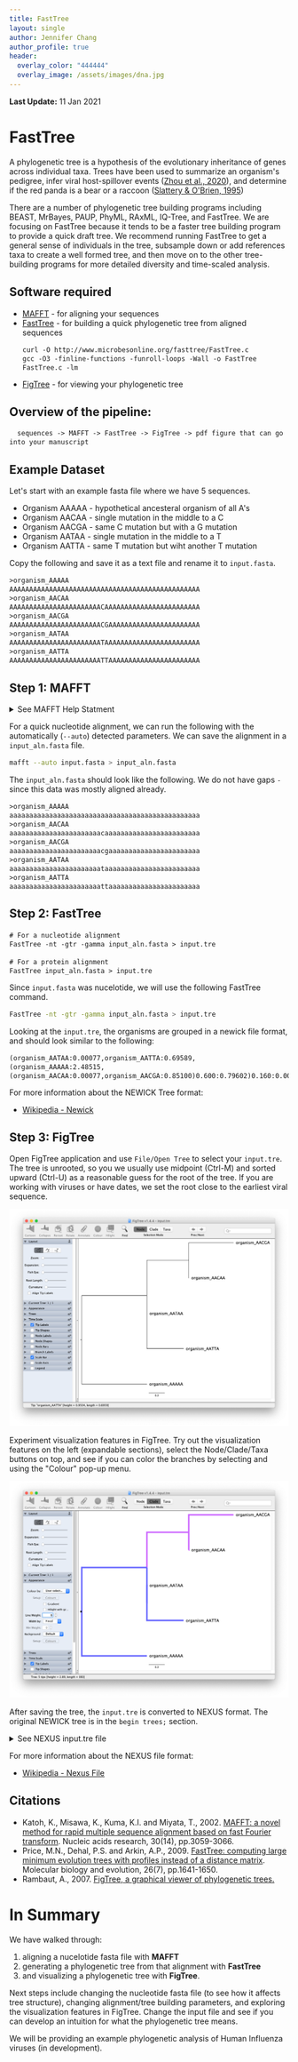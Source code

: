 ```yaml
---
title: FastTree
layout: single
author: Jennifer Chang
author_profile: true
header:
  overlay_color: "444444"
  overlay_image: /assets/images/dna.jpg
---
```


**Last Update:** 11 Jan 2021

# FastTree

A phylogenetic tree is a hypothesis of the evolutionary inheritance of genes across individual taxa. Trees have been used to summarize an organism's pedigree, infer viral host-spillover events ([Zhou et al., 2020](https://pubmed.ncbi.nlm.nih.gov/32015507/)), and determine if the red panda is a bear or a raccoon ([Slattery & O'Brien, 1995](https://pubmed.ncbi.nlm.nih.gov/8568209/))

There are a number of phylogenetic tree building programs including BEAST, MrBayes, PAUP, PhyML, RAxML, IQ-Tree, and FastTree. We are focusing on FastTree because it tends to be a faster tree building program to provide a quick draft tree. We recommend running FastTree to get a general sense of individuals in the tree, subsample down or add references taxa to create a well formed tree, and then move on to the other tree-building programs for more detailed diversity and time-scaled analysis.




## Software required

* [MAFFT](https://mafft.cbrc.jp/alignment/software/) - for aligning your sequences
* [FastTree](http://tree.bio.ed.ac.uk/software/figtree/) - for building a quick phylogenetic tree from aligned sequences
  ```
  curl -O http://www.microbesonline.org/fasttree/FastTree.c
  gcc -O3 -finline-functions -funroll-loops -Wall -o FastTree FastTree.c -lm
  ```
* [FigTree](http://tree.bio.ed.ac.uk/software/figtree/) - for viewing your phylogenetic tree

## Overview of the pipeline:

```
  sequences -> MAFFT -> FastTree -> FigTree -> pdf figure that can go into your manuscript
```

## Example Dataset

Let's start with an example fasta file where we have 5 sequences. 

* Organism AAAAA - hypothetical ancesteral organism of all A's
* Organism AACAA - single mutation in the middle to a C
* Organism AACGA - same C mutation but with a G mutation
* Organism AATAA - single mutation in the middle to a T
* Organism AATTA - same T mutation but wiht another T mutation

Copy the following and save it as a text file and rename it to `input.fasta`.

``` text
>organism_AAAAA
AAAAAAAAAAAAAAAAAAAAAAAAAAAAAAAAAAAAAAAAAAAAAAAA
>organism_AACAA
AAAAAAAAAAAAAAAAAAAAAAACAAAAAAAAAAAAAAAAAAAAAAAA
>organism_AACGA
AAAAAAAAAAAAAAAAAAAAAAACGAAAAAAAAAAAAAAAAAAAAAAA
>organism_AATAA
AAAAAAAAAAAAAAAAAAAAAAATAAAAAAAAAAAAAAAAAAAAAAAA
>organism_AATTA
AAAAAAAAAAAAAAAAAAAAAAATTAAAAAAAAAAAAAAAAAAAAAAA
```

## Step 1: MAFFT

<details><summary>See MAFFT Help Statment</summary>

<code>
<pre>

``` bash

mafft --help
------------------------------------------------------------------------------
  MAFFT v7.453 (2019/Nov/8)
  https://mafft.cbrc.jp/alignment/software/
  MBE 30:772-780 (2013), NAR 30:3059-3066 (2002)
------------------------------------------------------------------------------
High speed:
  % mafft in > out
  % mafft --retree 1 in > out (fast)

High accuracy (for <~200 sequences x <~2,000 aa/nt):
  % mafft --maxiterate 1000 --localpair  in > out (% linsi in > out is also ok)
  % mafft --maxiterate 1000 --genafpair  in > out (% einsi in > out)
  % mafft --maxiterate 1000 --globalpair in > out (% ginsi in > out)

If unsure which option to use:
  % mafft --auto in > out

--op # :         Gap opening penalty, default: 1.53
--ep # :         Offset (works like gap extension penalty), default: 0.0
--maxiterate # : Maximum number of iterative refinement, default: 0
--clustalout :   Output: clustal format, default: fasta
--reorder :      Outorder: aligned, default: input order
--quiet :        Do not report progress
--thread # :     Number of threads (if unsure, --thread -1)
--dash :         Add structural information (Rozewicki et al, submitted)

```

</pre>
</code>

</details>

For a quick nucleotide alignment, we can run the following with the automatically (`--auto`) detected parameters. We can save the alignment in a `input_aln.fasta` file. 

``` bash
mafft --auto input.fasta > input_aln.fasta
```

The `input_aln.fasta` should look like the following. We do not have gaps `-` since this data was mostly aligned already.

``` text
>organism_AAAAA
aaaaaaaaaaaaaaaaaaaaaaaaaaaaaaaaaaaaaaaaaaaaaaaa
>organism_AACAA
aaaaaaaaaaaaaaaaaaaaaaacaaaaaaaaaaaaaaaaaaaaaaaa
>organism_AACGA
aaaaaaaaaaaaaaaaaaaaaaacgaaaaaaaaaaaaaaaaaaaaaaa
>organism_AATAA
aaaaaaaaaaaaaaaaaaaaaaataaaaaaaaaaaaaaaaaaaaaaaa
>organism_AATTA
aaaaaaaaaaaaaaaaaaaaaaattaaaaaaaaaaaaaaaaaaaaaaa
```

## Step 2: FastTree

```
# For a nucleotide alignment
FastTree -nt -gtr -gamma input_aln.fasta > input.tre

# For a protein alignment
FastTree input_aln.fasta > input.tre
```

Since `input.fasta` was nucelotide, we will use the following FastTree command.

``` bash
FastTree -nt -gtr -gamma input_aln.fasta > input.tre
```

Looking at the `input.tre`, the organisms are grouped in a newick file format, and should look similar to the following:

``` text
(organism_AATAA:0.00077,organism_AATTA:0.69589,(organism_AAAAA:2.48515,(organism_AACAA:0.00077,organism_AACGA:0.85100)0.600:0.79602)0.160:0.00077);
```

For more information about the NEWICK Tree format:

* [Wikipedia - Newick](https://en.wikipedia.org/wiki/Newick_format)

## Step 3: FigTree

Open FigTree application and use `File/Open Tree` to select your `input.tre`. The tree is unrooted, so you we usually use midpoint (Ctrl-M) and sorted upward (Ctrl-U) as a reasonable guess for the root of the tree. If you are working with viruses or have dates, we set the root close to the earliest viral sequence.

![Basic Tree](assets/FigTree_01.png)

Experiment visualization features in FigTree. Try out the visualization features on the left (expandable sections), select the Node/Clade/Taxa buttons on top, and see if you can color the branches by selecting and using the "Colour" pop-up menu.

![Annotated Tree](assets/FigTree_02.png)

After saving the tree, the `input.tre` is converted to NEXUS format. The original NEWICK tree is in the `begin trees;` section.

<details><summary>See NEXUS input.tre file</summary>

``` text

#NEXUS
begin taxa;
	dimensions ntax=5;
	taxlabels
	organism_AAAAA
	organism_AACAA
	organism_AACGA
	organism_AATAA
	organism_AATTA
;
end;

begin trees;
	tree tree_1 = [&R] (organism_AATAA[&!color=#6666ff]:7.7E-4,organism_AATTA[&!color=#6666ff]:0.69589,(organism_AAAAA[&!color=#6666ff]:2.48515,(organism_AACAA[&!color=#cc66ff]:7.7E-4,organism_AACGA[&!color=#cc66ff]:0.851)[&label=0.6,!rotate=true,!color=#cc66ff]:0.79602)[&label=0.16,!color=#6666ff]:7.7E-4);
end;

begin figtree;
	set appearance.backgroundColorAttribute="Default";
	set appearance.backgroundColour=#ffffff;
	set appearance.branchColorAttribute="User selection";
	set appearance.branchColorGradient=false;
	set appearance.branchLineWidth=6.0;
	set appearance.branchMinLineWidth=0.0;
	set appearance.branchWidthAttribute="Fixed";
	set appearance.foregroundColour=#000000;
	set appearance.hilightingGradient=false;
	set appearance.selectionColour=#2d3680;
	set branchLabels.colorAttribute="User selection";
	set branchLabels.displayAttribute="Branch times";
	set branchLabels.fontName="sansserif";
	set branchLabels.fontSize=8;
	set branchLabels.fontStyle=0;
	set branchLabels.isShown=false;
	set branchLabels.significantDigits=4;
	set layout.expansion=0;
	set layout.layoutType="RECTILINEAR";
	set layout.zoom=0;
	set legend.attribute="label";
	set legend.fontSize=10.0;
	set legend.isShown=false;
	set legend.significantDigits=4;
	set nodeBars.barWidth=4.0;
	set nodeBars.displayAttribute=null;
	set nodeBars.isShown=false;
	set nodeLabels.colorAttribute="User selection";
	set nodeLabels.displayAttribute="Node ages";
	set nodeLabels.fontName="sansserif";
	set nodeLabels.fontSize=8;
	set nodeLabels.fontStyle=0;
	set nodeLabels.isShown=false;
	set nodeLabels.significantDigits=4;
	set nodeShapeExternal.colourAttribute="User selection";
	set nodeShapeExternal.isShown=false;
	set nodeShapeExternal.minSize=10.0;
	set nodeShapeExternal.scaleType=Width;
	set nodeShapeExternal.shapeType=Circle;
	set nodeShapeExternal.size=4.0;
	set nodeShapeExternal.sizeAttribute="Fixed";
	set nodeShapeInternal.colourAttribute="User selection";
	set nodeShapeInternal.isShown=false;
	set nodeShapeInternal.minSize=10.0;
	set nodeShapeInternal.scaleType=Width;
	set nodeShapeInternal.shapeType=Circle;
	set nodeShapeInternal.size=4.0;
	set nodeShapeInternal.sizeAttribute="Fixed";
	set polarLayout.alignTipLabels=false;
	set polarLayout.angularRange=0;
	set polarLayout.rootAngle=0;
	set polarLayout.rootLength=100;
	set polarLayout.showRoot=true;
	set radialLayout.spread=0.0;
	set rectilinearLayout.alignTipLabels=false;
	set rectilinearLayout.curvature=0;
	set rectilinearLayout.rootLength=100;
	set scale.offsetAge=0.0;
	set scale.rootAge=1.0;
	set scale.scaleFactor=1.0;
	set scale.scaleRoot=false;
	set scaleAxis.automaticScale=true;
	set scaleAxis.fontSize=8.0;
	set scaleAxis.isShown=false;
	set scaleAxis.lineWidth=1.0;
	set scaleAxis.majorTicks=1.0;
	set scaleAxis.minorTicks=0.5;
	set scaleAxis.origin=0.0;
	set scaleAxis.reverseAxis=false;
	set scaleAxis.showGrid=true;
	set scaleBar.automaticScale=true;
	set scaleBar.fontSize=10.0;
	set scaleBar.isShown=true;
	set scaleBar.lineWidth=1.0;
	set scaleBar.scaleRange=0.0;
	set tipLabels.colorAttribute="User selection";
	set tipLabels.displayAttribute="Names";
	set tipLabels.fontName="sansserif";
	set tipLabels.fontSize=16;
	set tipLabels.fontStyle=0;
	set tipLabels.isShown=true;
	set tipLabels.significantDigits=4;
	set trees.order=true;
	set trees.orderType="increasing";
	set trees.rooting=true;
	set trees.rootingType="User Selection";
	set trees.transform=false;
	set trees.transformType="cladogram";
end;

```

</details>

For more information about the NEXUS file format:

* [Wikipedia - Nexus File](https://en.wikipedia.org/wiki/Nexus_file)

## Citations

* Katoh, K., Misawa, K., Kuma, K.I. and Miyata, T., 2002. [MAFFT: a novel method for rapid multiple sequence alignment based on fast Fourier transform](https://pubmed.ncbi.nlm.nih.gov/12136088). Nucleic acids research, 30(14), pp.3059-3066.
* Price, M.N., Dehal, P.S. and Arkin, A.P., 2009. [FastTree: computing large minimum evolution trees with profiles instead of a distance matrix](https://pubmed.ncbi.nlm.nih.gov/19377059). Molecular biology and evolution, 26(7), pp.1641-1650.
* Rambaut, A., 2007. [FigTree, a graphical viewer of phylogenetic trees.](http://tree.bio.ed.ac.uk/software/figtree/)

# In Summary

We have walked through:

1. aligning a nucelotide fasta file with **MAFFT**
2. generating a phylogenetic tree from that alignment with **FastTree** 
3. and visualizing a phylogenetic tree with **FigTree**. 

Next steps include changing the nucleotide fasta file (to see how it affects tree structure), changing alignment/tree building parameters, and exploring the visualization features in FigTree. Change the input file and see if you can develop an intuition for what the phylogenetic tree means.

We will be providing an example phylogenetic analysis of Human Influenza viruses (in development).


